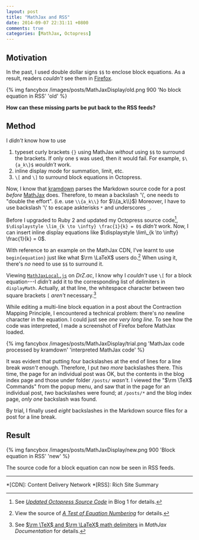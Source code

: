 ```yaml
---
layout: post
title: "MathJax and RSS"
date: 2014-09-07 22:31:11 +0800
comments: true
categories: [MathJax, Octopress]
---
```


Motivation
---

In the past, I used double dollar signs `$$` to enclose block
equations.  As a result, readers *couldn't* see them in [Firefox].

{% img fancybox /images/posts/MathJaxDisplay/old.png 900 'No block equation in RSS' 'old' %}

**How can these missing parts be put back to the RSS feeds?**

<!-- more -->

Method
---

I *didn't* know how to use

1. typeset curly brackets `{}` using MathJax *without* using `$$` to
surround the brackets.  If only one `$` was used, then it would fail.
For example, `$\{a_k\}$` *wouldn't* work.
2. inline display mode for summation, limit, etc.
3. `\[` and `\]` to surround block equations in Octopress.

Now, I know that [kramdown] parses the Markdown source code for a post
*before* [MathJax] does.  Therefore, to mean a backslash '\\', one
needs to "double the effort".  (i.e. use `\\{a_k\\}` for $\\{a_k\\}$)
Moreover, I have to use backslash '\\' to escape askterisks `*` and
underscores `_`.

Before I upgraded to Ruby 2 and updated my Octopress source code[^1],
`$\displaystyle \lim_{k \to \infty} \frac{1}{k} = 0$` *didn't* work.
Now, I can insert inline display equations like
$\displaystyle \lim\_{k \to \infty} \frac{1}{k} = 0$.

With reference to an example on the MathJax CDN, I've learnt to use
`begin{equation}` just like what $\rm \LaTeX$ users do.[^2]  When
using it, there's *no* need to use `$$` to surround it.

Viewing [`MathJaxLocal.js`][JSEg] on *DrZ.ac*, I know why I *couldn't*
use `\[` for a block equation---I *didn't* add it to the corresponding
list of delimiters in `displayMath`.  Actually, at that line, the
whitespace character between two square brackets `[` *aren't*
necessary.[^3]

While editing a multi-line block equation in a post about the
Contraction Mapping Principle, I encountered a technical problem:
there's *no* newline character in the equation.  I could just see
*one very long line*.  To see how the code was interpreted, I made a
screenshot of Firefox before MathJax loaded.

{% img fancybox /images/posts/MathJaxDisplay/trial.png 'MathJax code processed by kramdown' 'interpreted MathJax code' %}

It was evident that putting four backslashes at the end of lines for a
line break *wasn't* enough.  Therefore, I put *two more* backslashes
there.  This time, the page for an individual post was OK, but the
contents in the blog index page and those under folder `/posts/`
*wasn't*.  I viewed the "$\rm \TeX$ Commands" from the popup menu, and
saw that in the page for an individual post, *two* backslashes were
found; at `/posts/*` and the blog index page, *only one* backslash was
found.

By trial, I finally used *eight* backslashes in the Markdown source
files for a post for a line break.

Result
---

{% img fancybox /images/posts/MathJaxDisplay/new.png 900 'Block equation in RSS' 'new' %}

The source code for a block equation can now be seen in RSS feeds.

---
[^1]: See [*Updated Octopress Source Code*][pp] in Blog 1 for details.
[^2]:
    View the source of [*A Test of Equation Numbering*][OfficalEg] for
    details.

[^3]:
    See [$\rm \TeX$ and $\rm \LaTeX$ math delimiters][OfficalDoc] in
    *MathJax Documentation* for details.

[Firefox]: https://www.mozilla.org/firefox/
[kramdown]: http://kramdown.gettalong.org/
[MathJax]: http://www.mathjax.org/
[pp]: /blog/2014/08/21/updated-octopress-source-code/
[OfficalEg]: http://cdn.mathjax.org/mathjax/latest/test/sample-eqnum.html
[JSEg]: http://drz.ac/javascripts/MathJaxLocal.js
[OfficalDoc]: http://docs.mathjax.org/en/latest/tex.html#tex-and-latex-math-delimiters

*[CDN]: Content Delivery Network
*[RSS]: Rich Site Summary
